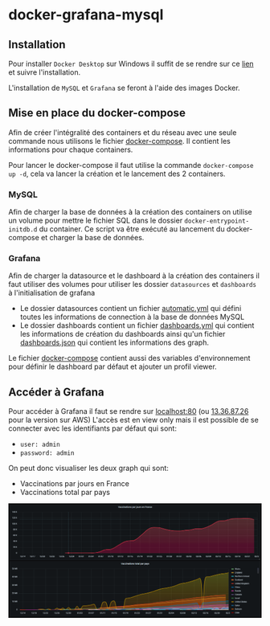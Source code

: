 # docker-grafana-mysql
 
 ## Installation

Pour installer `Docker Desktop` sur Windows il suffit de se rendre sur ce [lien](https://desktop.docker.com/win/stable/Docker%20Desktop%20Installer.exe) et suivre l'installation.

L'installation de `MySQL` et `Grafana` se feront à l'aide des images Docker.

## Mise en place du docker-compose

Afin de créer l'intégralité des containers et du réseau avec une seule commande nous utilisons le fichier [docker-compose](/docker-compose.yml). Il contient les informations pour chaque containers.

Pour lancer le docker-compose il faut utilise la commande `docker-compose up -d`,  cela va lancer la création et le lancement des 2 containers.

### MySQL

Afin de charger la base de données à la création des containers on utilise un volume pour mettre le fichier SQL dans le dossier `docker-entrypoint-initdb.d` du container.
Ce script va être exécuté au lancement du docker-compose et charger la base de données.

### Grafana

Afin de charger la datasource et le dashboard à la création des containers il faut utiliser des volumes pour utiliser les dossier `datasources` et `dashboards` à l'initialisation de grafana

- Le dossier datasources contient un fichier [automatic.yml](/datasources/automatic.yml) qui défini toutes les informations de connection à la base de données MySQL
- Le dossier dashboards contient un fichier [dashboards.yml](/dashboards/dashboards.yml) qui contient les informations de création du dashboards ainsi qu'un fichier [dashboards.json](/dashboards/dashboards.json) qui contient les informations des graph.

Le fichier [docker-compose](/docker-compose.yml) contient aussi des variables d'environnement pour définir le dashboard par défaut et ajouter un profil viewer.

## Accéder à Grafana

Pour accéder à Grafana il faut se rendre sur [localhost:80](http://127.0.0.1:80) (ou [13.36.87.26](http://13.36.87.26/) pour la version sur AWS)
L'accès est en view only mais il est possible de se connecter avec les identifiants par défaut qui sont:

- `user: admin`
- `password: admin` 

On peut donc visualiser les deux graph qui sont:

- Vaccinations par jours en France
- Vaccinations total par pays

![image](/dashboard.png)
